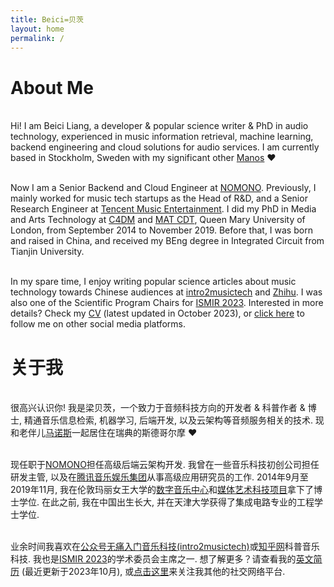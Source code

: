 ```yaml
---
title: Beici=贝茨
layout: home
permalink: /
---
```


# About Me

<br />Hi! I am Beici Liang, a developer & popular science writer & PhD in audio technology, experienced in music information retrieval, machine learning, backend engineering and cloud solutions for audio services. I am currently based in Stockholm, Sweden with my significant other <a target="_blank" rel="noopener noreferrer" href="https://mmxgn.github.io/">Manos</a> ❤

<br />Now I am a Senior Backend and Cloud Engineer at <a target="_blank" rel="noopener noreferrer" href="https://nomono.co/">NOMONO</a>. Previously, I mainly worked for music tech startups as the Head of R&D, and a Senior Research Engineer at <a target="_blank" rel="noopener noreferrer" href="https://www.tencentmusic.com/en-us/">Tencent Music Entertainment</a>. I did my PhD in Media and Arts Technology at <a target="_blank" rel="noopener noreferrer" href="http://c4dm.eecs.qmul.ac.uk/" class="canbeselected">C4DM</a> and <a target="_blank" rel="noopener noreferrer" href="http://www.mat.qmul.ac.uk/" class="canbeselected">MAT CDT</a>, Queen Mary University of London, from September 2014 to November 2019. Before that, I was born and raised in China, and received my BEng degree in Integrated Circuit from Tianjin University.

<br />In my spare time, I enjoy writing popular science articles about music technology towards Chinese audiences at <a target="_blank" rel="noopener noreferrer" href="https://mp.weixin.qq.com/mp/homepage?__biz=MzU5MzY3NzI0OA==&hid=1&sn=ed3a383088e132ef1df0e968b36c717d&scene=1&devicetype=iOS11.4.1&version=16070026&lang=zh_CN&nettype=WIFI&ascene=7&session_us=gh_e4d709ed182c&fontScale=100&wx_header=1">intro2musictech</a> and <a target="_blank" rel="noopener noreferrer" href="https://www.zhihu.com/people/beiciliang/answers">Zhihu</a>. I was also one of the Scientific Program Chairs for <a target="_blank" rel="noopener noreferrer" href="https://ismir2023.ismir.net/">ISMIR 2023</a>. Interested in more details? Check my <a target="_blank" rel="noopener noreferrer" href="https://beiciliang.github.io/pdf/eng_cv_beici.pdf">CV</a> (latest updated in October 2023), or <a href="https://beiciliang.github.io/about/">click here</a> to follow me on other social media platforms.

# 关于我

<br />很高兴认识你! 我是梁贝茨，一个致力于音频科技方向的开发者 & 科普作者 & 博士, 精通音乐信息检索, 机器学习, 后端开发, 以及云架构等音频服务相关的技术. 现和老伴儿<a target="_blank" rel="noopener noreferrer" href="https://mmxgn.github.io/">马诺斯</a>一起居住在瑞典的斯德哥尔摩 ❤

<br />现任职于<a target="_blank" rel="noopener noreferrer" href="https://nomono.co/">NOMONO</a>担任高级后端云架构开发. 我曾在一些音乐科技初创公司担任研发主管, 以及在<a target="_blank" rel="noopener noreferrer" href="https://www.tencentmusic.com/en-us/">腾讯音乐娱乐集团</a>从事高级应用研究员的工作. 2014年9月至2019年11月, 我在伦敦玛丽女王大学的<a target="_blank" rel="noopener noreferrer" href="http://c4dm.eecs.qmul.ac.uk/">数字音乐中心</a>和<a target="_blank" rel="noopener noreferrer" href="http://www.mat.qmul.ac.uk/">媒体艺术科技项目</a>拿下了博士学位. 在此之前, 我在中国出生长大, 并在天津大学获得了集成电路专业的工程学士学位.

<br />业余时间我喜欢在<a target="_blank" rel="noopener noreferrer" href="https://mp.weixin.qq.com/mp/homepage?__biz=MzU5MzY3NzI0OA==&hid=1&sn=ed3a383088e132ef1df0e968b36c717d&scene=1&devicetype=iOS11.4.1&version=16070026&lang=zh_CN&nettype=WIFI&ascene=7&session_us=gh_e4d709ed182c&fontScale=100&wx_header=1">公众号无痛入门音乐科技(intro2musictech)</a>或<a target="_blank" rel="noopener noreferrer" href="https://www.zhihu.com/people/beiciliang/answers">知乎网</a>科普音乐科技. 我也是<a target="_blank" rel="noopener noreferrer" href="https://ismir2023.ismir.net/">ISMIR 2023</a>的学术委员会主席之一. 想了解更多？请查看我的<a target="_blank" rel="noopener noreferrer" href="https://beiciliang.github.io/pdf/eng_cv_beici.pdf">英文简历</a> (最近更新于2023年10月), 或<a href="https://beiciliang.github.io/about/">点击这里</a>来关注我其他的社交网络平台.
